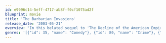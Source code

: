 ```yaml
---
id: e9996c14-5eff-4717-ab8f-f0cf1075ad2f
blueprint: movie
title: 'The Barbarian Invasions'
release_date: '2003-05-21'
overview: "In this belated sequel to 'The Decline of the American Empire', 50-something Montreal college professor, Remy, learns that he is dying of liver cancer. He decides to make amends meet to his friends and family before he dies. He first tries to made peace with his ex-wife Louise, who asks their estranged son Sebastian, a successful businessman living in London, to come home. Sebastian makes the impossible happen, using his contacts and disrupting the entire Canadian system in every way possible to help his father fight his terminal illness to the bitter end, while he also tries to reunite his former friends, Pierre, Alain, Dominique, Diane, and Claude to see their old friend before he passes on."
genres: '[{"id": 35, "name": "Comedy"}, {"id": 80, "name": "Crime"}, {"id": 18, "name": "Drama"}]'
---
```

